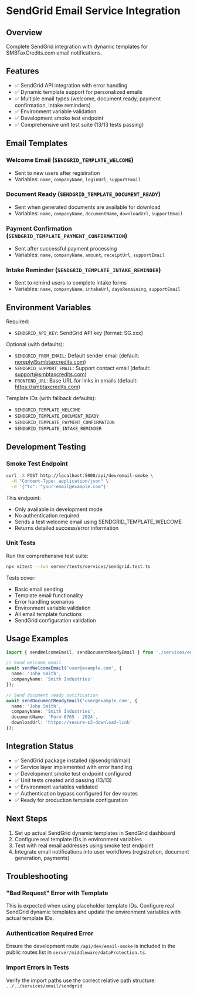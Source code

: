 # SendGrid Email Service Integration

## Overview
Complete SendGrid integration with dynamic templates for SMBTaxCredits.com email notifications.

## Features
- ✅ SendGrid API integration with error handling
- ✅ Dynamic template support for personalized emails
- ✅ Multiple email types (welcome, document ready, payment confirmation, intake reminders)
- ✅ Environment variable validation
- ✅ Development smoke test endpoint
- ✅ Comprehensive unit test suite (13/13 tests passing)

## Email Templates

### Welcome Email (`SENDGRID_TEMPLATE_WELCOME`)
- Sent to new users after registration
- Variables: `name`, `companyName`, `loginUrl`, `supportEmail`

### Document Ready (`SENDGRID_TEMPLATE_DOCUMENT_READY`)
- Sent when generated documents are available for download
- Variables: `name`, `companyName`, `documentName`, `downloadUrl`, `supportEmail`

### Payment Confirmation (`SENDGRID_TEMPLATE_PAYMENT_CONFIRMATION`)
- Sent after successful payment processing
- Variables: `name`, `companyName`, `amount`, `receiptUrl`, `supportEmail`

### Intake Reminder (`SENDGRID_TEMPLATE_INTAKE_REMINDER`)
- Sent to remind users to complete intake forms
- Variables: `name`, `companyName`, `intakeUrl`, `daysRemaining`, `supportEmail`

## Environment Variables

Required:
- `SENDGRID_API_KEY`: SendGrid API key (format: SG.xxx)

Optional (with defaults):
- `SENDGRID_FROM_EMAIL`: Default sender email (default: noreply@smbtaxcredits.com)
- `SENDGRID_SUPPORT_EMAIL`: Support contact email (default: support@smbtaxcredits.com)
- `FRONTEND_URL`: Base URL for links in emails (default: https://smbtaxcredits.com)

Template IDs (with fallback defaults):
- `SENDGRID_TEMPLATE_WELCOME`
- `SENDGRID_TEMPLATE_DOCUMENT_READY`
- `SENDGRID_TEMPLATE_PAYMENT_CONFIRMATION`
- `SENDGRID_TEMPLATE_INTAKE_REMINDER`

## Development Testing

### Smoke Test Endpoint
```bash
curl -X POST http://localhost:5000/api/dev/email-smoke \
  -H "Content-Type: application/json" \
  -d '{"to": "your-email@example.com"}'
```

This endpoint:
- Only available in development mode
- No authentication required
- Sends a test welcome email using SENDGRID_TEMPLATE_WELCOME
- Returns detailed success/error information

### Unit Tests
Run the comprehensive test suite:
```bash
npx vitest --run server/tests/services/sendgrid.test.ts
```

Tests cover:
- Basic email sending
- Template email functionality
- Error handling scenarios
- Environment variable validation
- All email template functions
- SendGrid configuration validation

## Usage Examples

```typescript
import { sendWelcomeEmail, sendDocumentReadyEmail } from './services/email/sendgrid';

// Send welcome email
await sendWelcomeEmail('user@example.com', {
  name: 'John Smith',
  companyName: 'Smith Industries'
});

// Send document ready notification
await sendDocumentReadyEmail('user@example.com', {
  name: 'John Smith',
  companyName: 'Smith Industries',
  documentName: 'Form 6765 - 2024',
  downloadUrl: 'https://secure-s3-download-link'
});
```

## Integration Status
- ✅ SendGrid package installed (@sendgrid/mail)
- ✅ Service layer implemented with error handling
- ✅ Development smoke test endpoint configured
- ✅ Unit tests created and passing (13/13)
- ✅ Environment variables validated
- ✅ Authentication bypass configured for dev routes
- ✅ Ready for production template configuration

## Next Steps
1. Set up actual SendGrid dynamic templates in SendGrid dashboard
2. Configure real template IDs in environment variables
3. Test with real email addresses using smoke test endpoint
4. Integrate email notifications into user workflows (registration, document generation, payments)

## Troubleshooting

### "Bad Request" Error with Template
This is expected when using placeholder template IDs. Configure real SendGrid dynamic templates and update the environment variables with actual template IDs.

### Authentication Required Error
Ensure the development route `/api/dev/email-smoke` is included in the public routes list in `server/middleware/dataProtection.ts`.

### Import Errors in Tests
Verify the import paths use the correct relative path structure: `../../services/email/sendgrid`